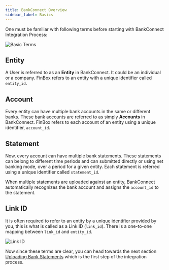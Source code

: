 ```yaml
---
title: BankConnect Overview
sidebar_label: Basics
---
```


One must be familiar with following terms before starting with BankConnect Integration Process:

<img src="/img/basic_terms_2.png" alt="Basic Terms" />

## Entity
A User is referred to as an **Entity** in BankConnect. It could be an individual or a company. FinBox refers to an entity with a unique identifier called `entity_id`.

## Account
Every entity can have multiple bank accounts in the same or different banks. These bank accounts are referred to as simply **Accounts** in BankConnect. FinBox refers to each account of an entity using a unique identifier, `account_id`.

## Statement
Now, every account can have multiple bank statements. These statements can belong to different time periods and can submitted directly or using net banking mode, over a period for a given entity. Each statement is referred using a unique identifier called `statement_id`.

When multiple statements are uploaded against an entity, BankConnect automatically recognizes the bank account and assigns the `account_id` to the statement.

## Link ID
It is often required to refer to an entity by a unique identifier provided by you, this is what is called as a Link ID (`link_id`). There is a one-to-one mapping between `link_id` and `entity_id`.

<img src="/img/link_id_2.png" alt="Link ID" />

Now since these terms are clear, you can head towards the next section [Uploading Bank Statements](/bank-connect/upload-overview.html) which is the first step of the integration process.